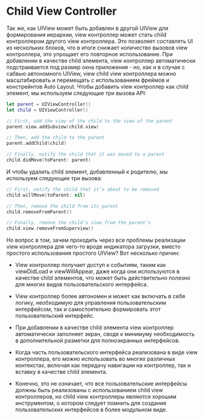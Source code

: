 # Child View Controller

Так же, как UIView может быть добавлен в другой UIView для формирования иерархии, view контроллер может стать child контроллером другого view контроллера. Это позволяет составлять UI из нескольких блоков, что в итоге снижает количество вызовов view контроллера, это упрощает его повторное использование.
При добавлении в качестве child элемента, view контроллер автоматически подстраивается под размер окна приложения - но, как и в случае с сабвью автономного UIView, view child view контроллера можно масштабировать и перемещать с использованием фреймов и констрейнтов Auto Layout.
Чтобы добавить view контроллер как child элемент, мы используем следующие три вызова API:

```swift
let parent = UIViewController()
let child = UIViewController()

// First, add the view of the child to the view of the parent
parent.view.addSubview(child.view)

// Then, add the child to the parent
parent.addChild(child)

// Finally, notify the child that it was moved to a parent
child.didMove(toParent: parent)
```

И чтобы удалить child элемент, добавленный к родителю, мы используем следующие три вызова: 

```swift
// First, notify the child that it’s about to be removed
child.willMove(toParent: nil)

// Then, remove the child from its parent
child.removeFromParent()

// Finally, remove the child’s view from the parent’s
child.view.removeFromSuperview()
```

Но вопрос в том, зачем проходить через все проблемы реализации view контроллера для чего-то вроде индикатора загрузки, вместо простого использования простого UIView? Вот несколько причин:


 - View контроллер получает доступ к событиям, таким как viewDidLoad и viewWillAppear, даже когда они используются в качестве child элементов, что может быть действительно полезно для многих видов пользовательского интерфейса.
 - View контроллер более автономен и может как включать в себя логику, необходимую для управления пользовательским интерфейсом, так и самостоятельно формировать этот пользовательский интерфейс.
 - При добавлении в качестве child элемента view контроллер автоматически заполняет экран, сводя к минимуму необходимость в дополнительной разметки для полноэкранных интерфейсов.
 - Когда часть пользовательского интерфейса реализована в виде view контроллера, его можно использовать во многих различных контекстах, включая как передачу навигации на контроллер, так и вставку в качестве child элемента.

 - Конечно, это не означает, что все пользовательские интерфейсы должны быть реализованы с использованием child view контроллеров, но child view контроллеры являются хорошим инструментом, о котором следует помнить для создания пользовательских интерфейсов в более модульном виде.
